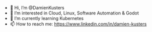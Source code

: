 - 👋 Hi, I’m @DamienKusters
- 👀 I’m interested in Cloud, Linux, Software Automation & Godot
- 🌱 I’m currently learning Kubernetes
- 📫 How to reach me: https://www.linkedin.com/in/damien-kusters

<!---
DamienKusters/DamienKusters is a ✨ special ✨ repository because its `README.md` (this file) appears on your GitHub profile.
You can click the Preview link to take a look at your changes.
--->
